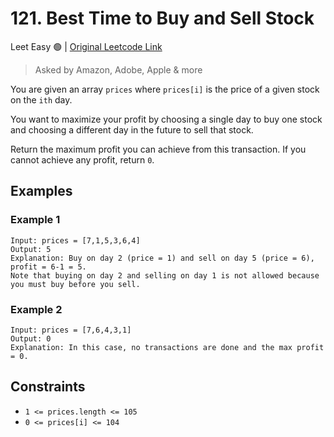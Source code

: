 
# 121. Best Time to Buy and Sell Stock

Leet Easy 🟢 | [Original Leetcode Link](https://leetcode.com/problems/best-time-to-buy-and-sell-stock/)
> Asked by Amazon, Adobe, Apple & more

You are given an array `prices` where `prices[i]` is the price of a given stock on the `ith` day.

You want to maximize your profit by choosing a single day to buy one stock and choosing a different day in the future to sell that stock.

Return the maximum profit you can achieve from this transaction. If you cannot achieve any profit, return `0`.

## Examples
### Example 1
```
Input: prices = [7,1,5,3,6,4]
Output: 5
Explanation: Buy on day 2 (price = 1) and sell on day 5 (price = 6), profit = 6-1 = 5.
Note that buying on day 2 and selling on day 1 is not allowed because you must buy before you sell.
```

### Example 2
```
Input: prices = [7,6,4,3,1]
Output: 0
Explanation: In this case, no transactions are done and the max profit = 0.
```

## Constraints
- `1 <= prices.length <= 105`
- `0 <= prices[i] <= 104`
